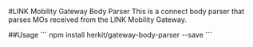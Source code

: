 #LINK Mobility Gateway Body Parser
This is a connect body parser that parses MOs received from the LINK Mobility Gateway.

##Usage
´´´
npm install herkit/gateway-body-parser --save
´´´
